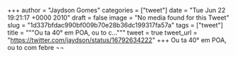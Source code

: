 
+++
author = "Jaydson Gomes"
categories = ["tweet"]
date = "Tue Jun 22 19:21:17 +0000 2010"
draft = false
image = "No media found for this Tweet"
slug = "1d337bfdac990bf009b70e28b36dc199317fa57a"
tags = ["tweet"]
title = """Ou ta 40° em POA, ou to c..."""
tweet = true
tweet_url = "https://twitter.com/jaydson/status/16792634222"
+++
Ou ta 40° em POA, ou to com febre ¬¬
